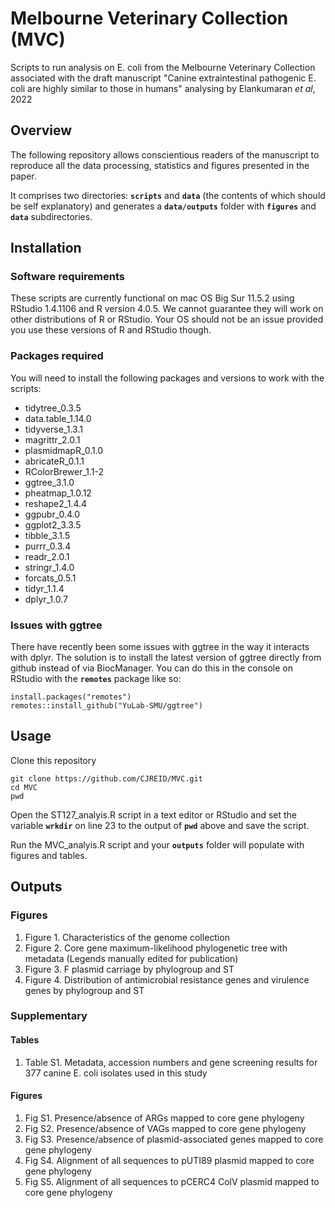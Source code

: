 # Melbourne Veterinary Collection (MVC)
Scripts to run analysis on E. coli from the Melbourne Veterinary Collection associated with the draft manuscript "Canine extraintestinal pathogenic E. coli are highly similar to those in humans" analysing  by Elankumaran *et al*, 2022

## Overview
The following repository allows conscientious readers of the manuscript to reproduce all the data processing, statistics and figures presented in the paper.

It comprises two directories: __`scripts`__ and __`data`__ (the contents of which should be self explanatory) and generates a __`data/outputs`__ folder with __`figures`__ and __`data`__ subdirectories.


## Installation
### Software requirements
These scripts are currently functional on mac OS Big Sur 11.5.2 using RStudio 1.4.1106 and R version 4.0.5. We cannot guarantee they will work on other distributions of R or RStudio. Your OS should not be an issue provided you use these versions of R and RStudio though.

### Packages required
You will need to install the following packages and versions to work with the scripts:
- tidytree_0.3.5     
- data.table_1.14.0  
- tidyverse_1.3.1    
- magrittr_2.0.1     
- plasmidmapR_0.1.0  
- abricateR_0.1.1   
- RColorBrewer_1.1-2 
- ggtree_3.1.0       
- pheatmap_1.0.12    
- reshape2_1.4.4     
- ggpubr_0.4.0       
- ggplot2_3.3.5     
- tibble_3.1.5       
- purrr_0.3.4        
- readr_2.0.1        
- stringr_1.4.0      
- forcats_0.5.1      
- tidyr_1.1.4       
- dplyr_1.0.7       


### Issues with ggtree
There have recently been some issues with ggtree in the way it interacts with dplyr. The solution is to install the latest version of ggtree directly from github instead of via BiocManager. You can do this in the console on RStudio with the __`remotes`__ package like so:
```
install.packages("remotes")
remotes::install_github("YuLab-SMU/ggtree")
```

## Usage
Clone this repository
```
git clone https://github.com/CJREID/MVC.git
cd MVC
pwd
```
Open the ST127_analyis.R script in a text editor or RStudio and set the variable __`wrkdir`__ on line 23 to the output of __`pwd`__ above and save the script.

Run the MVC_analyis.R script and your __`outputs`__ folder will populate with figures and tables.

## Outputs
### Figures
1. Figure 1. Characteristics of the genome collection
2. Figure 2. Core gene maximum-likelihood phylogenetic tree with metadata (Legends manually edited for publication)
3. Figure 3. F plasmid carriage by phylogroup and ST
4. Figure 4. Distribution of antimicrobial resistance genes and virulence genes by phylogroup and ST

### Supplementary
#### Tables
1. Table S1. Metadata, accession numbers and gene screening results for 377 canine E. coli isolates used in this study


#### Figures
1. Fig S1. Presence/absence of ARGs mapped to core gene phylogeny
2. Fig S2. Presence/absence of VAGs mapped to core gene phylogeny
3. Fig S3. Presence/absence of plasmid-associated genes mapped to core gene phylogeny
4. Fig S4. Alignment of all sequences to pUTI89 plasmid mapped to core gene phylogeny
5. Fig S5. Alignment of all sequences to pCERC4 ColV plasmid mapped to core gene phylogeny

